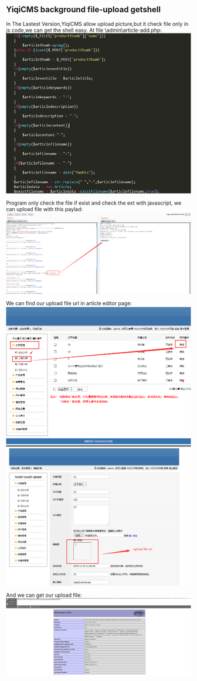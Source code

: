 ## YiqiCMS background file-upload getshell ##
In The Lastest Version,YiqiCMS allow upload picture,but it check file only in js code,we can get the shell easy. At file \admin\article-add.php:
![1](./1.png)

Program only check the file if exist and check the ext with javascript, we can upload file with this paylad:
![2](./2.jpg)

We can find our upload file url in article editor page:
![3](./3.jpg)
![4](./4.jpg)

And we can get our upload file:
![5](./5.jpg)
